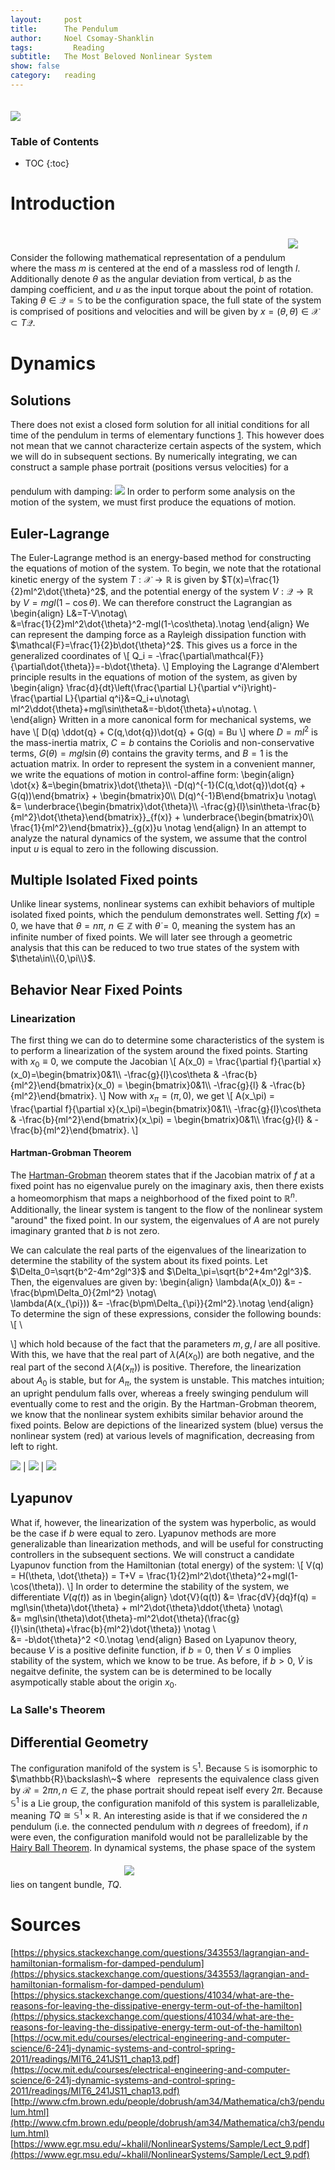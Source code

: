 ```yaml
---
layout:     post
title:      The Pendulum
author:     Noel Csomay-Shanklin
tags: 		  Reading 
subtitle:  	The Most Beloved Nonlinear System
show: false
category:   reading
---
```


<!--  <video width="100%" controls autoplay>
  <source src="https://noelc-s.github.io/website/img/Pends.mp4" type="video/mp4">
Your browser does not support the video tag.
</video>  -->

<img class="center" style="margin-top:20px" src="https://noelc-s.github.io/website/img/Pends.gif">

### Table of Contents
* TOC
{:toc}

<!--Add something about conservative vs nonconservative system-->

# Introduction
Consider the following mathematical representation of a pendulum
<img class="center" style="margin-top:20px;margin-bottom:20px" src="https://noelc-s.github.io/website/img/Pendulum/pend.svg?sanitize=true">
where the mass $m$ is centered at the end of a massless rod of length $l$. Additionally denote $\theta$ as the angular deviation from vertical, $b$ as the damping coefficient, and $u$ as the input torque about the point of rotation. 
Taking $\theta\in \mathcal{Q}=\mathbb{S}$ to be the configuration space, the full state of the system is comprised of positions and velocities and will be given by $x=(\theta,\dot{\theta})\in \mathcal{X}\subset T\mathcal{Q}$.
# Dynamics
## Solutions
There does not exist a closed form solution for all initial conditions for all time of the pendulum in terms of elementary functions [1](http://www.pgccphy.net/ref/nonlin-pendulum.pdf?fbclid=IwAR3J14EOjnxSJZzAtsxGCJ7bMh9NJCMdY3RlSBmt9buxUxfeAQz1GiX-mLM). This however does not mean that we cannot characterize certain aspects of the system, which we will do in subsequent sections. By numerically integrating, we can construct a sample phase portrait (positions versus velocities) for a pendulum with damping:
<img class="center" style="margin-top:20px" src="https://noelc-s.github.io/website/img/Pendulum/PhaseFlat.svg?sanitize=true">
In order to perform some analysis on the motion of the system, we must first produce the equations of motion.
## Euler-Lagrange
The Euler-Lagrange method is an energy-based method for constructing the equations of motion of the system. To begin, we note that the rotational kinetic energy of the system $T:\mathcal{X}\to \mathbb{R}$ is given by $T(x)=\frac{1}{2}ml^2\dot{\theta}^2$, and the potential energy of the system $V:\mathcal{Q}\to\mathbb{R}$ by $V=mgl(1-\cos\theta)$. We can therefore construct the Lagrangian as
\begin{align}
L&=T-V\notag\\\
&=\frac{1}{2}ml^2\dot{\theta}^2-mgl(1-\cos\theta).\notag
\end{align}
We can represent the damping force as a Rayleigh dissipation function with $\mathcal{F}=\frac{1}{2}b\dot{\theta}^2$. This gives us a force in the generalized coordinates of 
\\[
Q_i = -\frac{\partial\mathcal{F}}{\partial\dot{\theta}}=-b\dot{\theta}.
\\]
Employing the Lagrange d'Alembert principle results in the equations of motion of the system, as given by
\begin{align}
\frac{d}{dt}\left(\frac{\partial L}{\partial v^i}\right)-\frac{\partial L}{\partial q^i}&=Q_i+u\notag\\\
ml^2\ddot{\theta}+mgl\sin\theta&=-b\dot{\theta}+u\notag. \\\
\end{align}
Written in a more canonical form for mechanical systems, we have 
\\[
D(q) \ddot{q} + C(q,\dot{q})\dot{q} + G(q)  = Bu
\\]
where $D = ml^2$ is the mass-inertia matrix, $C=b$ contains the Coriolis and non-conservative terms, $G(\theta) = mgl\sin(\theta)$ contains the gravity terms, and $B=1$ is the actuation matrix. In order to represent the system in a convenient manner, we write the equations of motion in control-affine form:
\begin{align}
\dot{x} &=\begin{bmatrix}\dot{\theta}\\\\ -D(q)^{-1}(C(q,\dot{q})\dot{q} + G(q))\end{bmatrix} + \begin{bmatrix}0\\\\ D(q)^{-1}B\end{bmatrix}u \notag\\\
&= \underbrace{\begin{bmatrix}\dot{\theta}\\\\ -\frac{g}{l}\sin\theta-\frac{b}{ml^2}\dot{\theta}\end{bmatrix}}_{f(x)} +  \underbrace{\begin{bmatrix}0\\\\ \frac{1}{ml^2}\end{bmatrix}}\_{g(x)}u \notag
\end{align}
In an attempt to analyze the natural dynamics of the system, we assume that the control input $u$ is equal to zero in the following discussion.
## Multiple Isolated Fixed points
Unlike linear systems, nonlinear systems can exhibit behaviors of multiple isolated fixed points, which the pendulum demonstrates well. Setting $f(x)=0$, we have that $\theta=n\pi$, $n\in\mathbb{Z}$ with $\dot{\theta}=0$, meaning the system has an infinite number of fixed points. We will later see through a geometric analysis that this can be reduced to two true states of the system with $\theta\in\\{0,\pi\\}$.
## Behavior Near Fixed Points
### Linearization
The first thing we can do to determine some characteristics of the system is to perform a linearization of the system around the fixed points. Starting with $x_0\equiv 0$, we compute the Jacobian
\\[
A(x_0) = \frac{\partial f}{\partial x}(x_0)=\begin{bmatrix}0&1\\\\ -\frac{g}{l}\cos\theta & -\frac{b}{ml^2}\end{bmatrix}(x_0) = \begin{bmatrix}0&1\\\\ -\frac{g}{l} & -\frac{b}{ml^2}\end{bmatrix}.
\\]
Now with $x_{\pi} = (\pi,0)$, we get
\\[
A(x_\pi) = \frac{\partial f}{\partial x}(x_\pi)=\begin{bmatrix}0&1\\\\ -\frac{g}{l}\cos\theta & -\frac{b}{ml^2}\end{bmatrix}(x_\pi) = \begin{bmatrix}0&1\\\\ \frac{g}{l} & -\frac{b}{ml^2}\end{bmatrix}.
\\]
#### Hartman-Grobman Theorem
The [Hartman-Grobman](https://en.wikipedia.org/wiki/Hartman%E2%80%93Grobman_theorem) theorem states that if the Jacobian matrix of $f$ at a fixed point has no eigenvalue purely on the imaginary axis, then there exists a homeomorphism that maps a neighborhood of the fixed point to $\mathbb{R}^n$. Additionally, the linear system is tangent to the flow of the nonlinear system "around" the fixed point. In our system, the eigenvalues of $A$ are not purely imaginary granted that $b$ is not zero.

We can calculate the real parts of the eigenvalues of the linearization to determine the stability of the system about its fixed points. Let $\Delta_0=\sqrt{b^2-4m^2gl^3}$ and $\Delta_\pi=\sqrt{b^2+4m^2gl^3}$. Then, the eigenvalues are given by:
\begin{align}
\lambda(A(x_0)) &= -\frac{b\pm\Delta_0}{2ml^2} \notag\\\
\lambda(A(x_{\pi})) &= -\frac{b\pm\Delta_{\pi}}{2ml^2}.\notag
\end{align}
To determine the sign of these expressions, consider the following bounds:
\\[
\
<!-- \begin{align}
\Delta_0^2 &= b^2 - \underbrace{4m^2gl^3}_{\ge 0}\le b^2 \implies \Delta_0 \le b \notag\\\
\Delta_{\pi}^2 &= b^2 + \underbrace{4m^2gl^3}_{\ge 0}\ge b^2 \implies \Delta_{\pi} \ge b, \notag
\end{align} -->
\\]
which hold because of the fact that the parameters $m,g,l$ are all positive. With this, we have that the real part of $\lambda(A(x_0))$ are both negative, and the real part of the second $\lambda(A(x_\pi))$ is positive. Therefore, the linearization about $A_0$ is stable, but for $A_\pi$, the system is unstable. This matches intuition; an upright pendulum falls over, whereas a freely swinging pendulum will eventually come to rest and the origin. By the Hartman-Grobman theorem, we know that the nonlinear system exhibits similar behavior around the fixed points. Below are depictions of the linearized system (blue) versus the nonlinear system (red) at various levels of magnification, decreasing from left to right.

![](https://noelc-s.github.io/website/img/Pendulum/HartGrob1.svg)  |  ![](https://noelc-s.github.io/website/img/Pendulum/HartGrob2.svg) | ![](https://noelc-s.github.io/website/img/Pendulum/HartGrob3.svg)

## Lyapunov
What if, however, the linearization of the system was hyperbolic, as would be the case if $b$ were equal to zero. Lyapunov methods are more generalizable than linearization methods, and will be useful for constructing controllers in the subsequent sections. We will construct a candidate Lyapunov function from the Hamiltonian (total energy) of the system:
\\[
V(q) = H(\theta, \dot{\theta}) = T+V = \frac{1}{2}ml^2\dot{\theta}^2+mgl(1-\cos(\theta)).
\\]
In order to determine the stability of the system, we differentiate $V(q(t))$ as in
\begin{align}
\dot{V}(q(t)) &= \frac{dV}{dq}f(q) = mgl\sin(\theta)\dot{\theta} + ml^2\dot{\theta}\ddot{\theta} \notag\\\
&= mgl\sin(\theta)\dot{\theta}-ml^2\dot{\theta}(\frac{g}{l}\sin(\theta)+\frac{b}{ml^2}\dot{\theta}) \notag \\\
&= -b\dot{\theta}^2 <0.\notag
\end{align}
Based on Lyapunov theory, because $V$ is a positive definite function, if $b=0$, then $\dot{V}\le 0$ implies stability of the system, which we know to be true. As before, if $b > 0$, $\dot{V}$ is negaitve definite, the system can be is determined to be locally asympotically stable about the origin $x_0$.

### La Salle's Theorem 
## Differential Geometry
The configuration manifold of the system is $\mathbb{S}^1$. Because $\mathbb{S}$ is isomorphic to $\mathbb{R}\backslash\~$ where $~$ represents the equivalence class given by $\mathcal{R}={2\pi n}, n\in\mathbb{Z}$, the phase portrait should repeat iself every $2\pi$. Because $\mathbb{S}^1$ is a Lie group, the configuration manifold of this system is parallelizable, meaning $TQ\cong\mathbb{S}^1\times \mathbb{R}$. An interesting aside is that if we considered the $n$ pendulum (i.e. the connected pendulum with $n$ degrees of freedom), if $n$ were even, the configuration manifold would not be parallelizable by the [Hairy Ball Theorem](https://en.wikipedia.org/wiki/Hairy_ball_theorem). In dynamical systems, the phase space of the system lies on tangent bundle, $TQ$.
<img class="center"  style="margin-top:20px;margin-bottom:20px" src="https://noelc-s.github.io/website/img/Pendulum/PhaseCyl.svg?sanitize=true">
<!-- # Controls [To be filled in next term] ## PID ## Feedback Linearization ## Control Lyapunov Functions ## Trajectory Optimization (MPC) -->
# Sources
[https://physics.stackexchange.com/questions/343553/lagrangian-and-hamiltonian-formalism-for-damped-pendulum](https://physics.stackexchange.com/questions/343553/lagrangian-and-hamiltonian-formalism-for-damped-pendulum)
[https://physics.stackexchange.com/questions/41034/what-are-the-reasons-for-leaving-the-dissipative-energy-term-out-of-the-hamilton](https://physics.stackexchange.com/questions/41034/what-are-the-reasons-for-leaving-the-dissipative-energy-term-out-of-the-hamilton)
[https://ocw.mit.edu/courses/electrical-engineering-and-computer-science/6-241j-dynamic-systems-and-control-spring-2011/readings/MIT6_241JS11_chap13.pdf](https://ocw.mit.edu/courses/electrical-engineering-and-computer-science/6-241j-dynamic-systems-and-control-spring-2011/readings/MIT6_241JS11_chap13.pdf)
[http://www.cfm.brown.edu/people/dobrush/am34/Mathematica/ch3/pendulum.html](http://www.cfm.brown.edu/people/dobrush/am34/Mathematica/ch3/pendulum.html)
[https://www.egr.msu.edu/~khalil/NonlinearSystems/Sample/Lect_9.pdf](https://www.egr.msu.edu/~khalil/NonlinearSystems/Sample/Lect_9.pdf)

